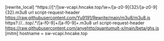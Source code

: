 [rewrite_local]
^https:\/\/[^\/]sw-vcapi\.hncake\.top\/\w+\/[a-z0-9]{32}\/[a-z0-9]{32}\.m3u8 url script-request-header https://raw.githubusercontent.com/Yu9191/Rewrite/main/m3u8/m3u8.js
https?:\/\/.*\.*\.top\/.*\/[a-f0-9]+\/[a-f0-9]+\.m3u8 url script-request-header https://raw.githubusercontent.com/anyehttp/quantumult-x/main/beta/ghs.js
[mitm]
hostname = sw-vcapi.hncake.top
